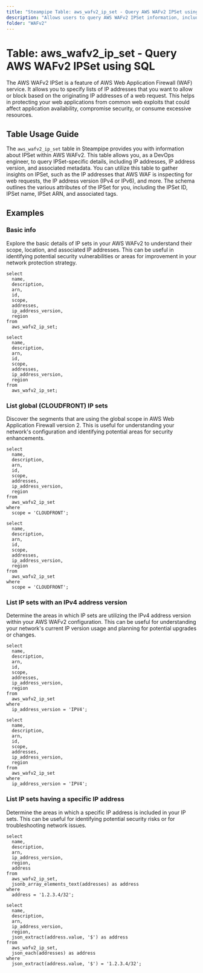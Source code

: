 ```yaml
---
title: "Steampipe Table: aws_wafv2_ip_set - Query AWS WAFv2 IPSet using SQL"
description: "Allows users to query AWS WAFv2 IPSet information, including IP addresses, IP address version, and associated metadata."
folder: "WAFv2"
---
```


# Table: aws_wafv2_ip_set - Query AWS WAFv2 IPSet using SQL

The AWS WAFv2 IPSet is a feature of AWS Web Application Firewall (WAF) service. It allows you to specify lists of IP addresses that you want to allow or block based on the originating IP addresses of a web request. This helps in protecting your web applications from common web exploits that could affect application availability, compromise security, or consume excessive resources.

## Table Usage Guide

The `aws_wafv2_ip_set` table in Steampipe provides you with information about IPSet within AWS WAFv2. This table allows you, as a DevOps engineer, to query IPSet-specific details, including IP addresses, IP address version, and associated metadata. You can utilize this table to gather insights on IPSet, such as the IP addresses that AWS WAF is inspecting for web requests, the IP address version (IPv4 or IPv6), and more. The schema outlines the various attributes of the IPSet for you, including the IPSet ID, IPSet name, IPSet ARN, and associated tags.

## Examples

### Basic info
Explore the basic details of IP sets in your AWS WAFv2 to understand their scope, location, and associated IP addresses. This can be useful in identifying potential security vulnerabilities or areas for improvement in your network protection strategy.

```sql+postgres
select
  name,
  description,
  arn,
  id,
  scope,
  addresses,
  ip_address_version,
  region
from
  aws_wafv2_ip_set;
```

```sql+sqlite
select
  name,
  description,
  arn,
  id,
  scope,
  addresses,
  ip_address_version,
  region
from
  aws_wafv2_ip_set;
```

### List global (CLOUDFRONT) IP sets
Discover the segments that are using the global scope in AWS Web Application Firewall version 2. This is useful for understanding your network's configuration and identifying potential areas for security enhancements.

```sql+postgres
select
  name,
  description,
  arn,
  id,
  scope,
  addresses,
  ip_address_version,
  region
from
  aws_wafv2_ip_set
where
  scope = 'CLOUDFRONT';
```

```sql+sqlite
select
  name,
  description,
  arn,
  id,
  scope,
  addresses,
  ip_address_version,
  region
from
  aws_wafv2_ip_set
where
  scope = 'CLOUDFRONT';
```


### List IP sets with an IPv4 address version
Determine the areas in which IP sets are utilizing the IPv4 address version within your AWS WAFv2 configuration. This can be useful for understanding your network's current IP version usage and planning for potential upgrades or changes.

```sql+postgres
select
  name,
  description,
  arn,
  id,
  scope,
  addresses,
  ip_address_version,
  region
from
  aws_wafv2_ip_set
where
  ip_address_version = 'IPV4';
```

```sql+sqlite
select
  name,
  description,
  arn,
  id,
  scope,
  addresses,
  ip_address_version,
  region
from
  aws_wafv2_ip_set
where
  ip_address_version = 'IPV4';
```


### List IP sets having a specific IP address
Determine the areas in which a specific IP address is included in your IP sets. This can be useful for identifying potential security risks or for troubleshooting network issues.

```sql+postgres
select
  name,
  description,
  arn,
  ip_address_version,
  region,
  address
from
  aws_wafv2_ip_set,
  jsonb_array_elements_text(addresses) as address
where
  address = '1.2.3.4/32';
```

```sql+sqlite
select
  name,
  description,
  arn,
  ip_address_version,
  region,
  json_extract(address.value, '$') as address
from
  aws_wafv2_ip_set,
  json_each(addresses) as address
where
  json_extract(address.value, '$') = '1.2.3.4/32';
```